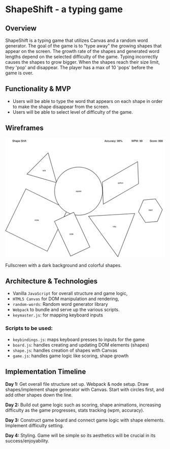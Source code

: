 # ShapeShift - a typing game

## Overview

ShapeShift is a typing game that utilizes Canvas and a random word generator. The goal of the game is to "type away" the growing shapes that appear on the screen. The growth rate of the shapes and generated word lengths depend on the selected difficulty of the game. Typing incorrectly causes the shapes to grow bigger. When the shapes reach their size limit, they 'pop' and disappear. The player has a max of 10 'pops' before the game is over.

## Functionality & MVP
* Users will be able to type the word that appears on each shape in order to make the shape disappear from the screen.
* Users will be able to select level of difficulty of the game.


## Wireframes
![](https://raw.githubusercontent.com/edmundho/ShapeShift/master/shape_shift_wireframe1.png)

Fullscreen with a dark background and colorful shapes. 

## Architecture & Technologies

* Vanilla `JavaScript` for overall structure and game logic,
* `HTML5 Canvas` for DOM manipulation and rendering,
* `random-words`: Random word generator library
* `Webpack` to bundle and serve up the various scripts.
* `keymaster.js`: for mapping keyboard inputs

### Scripts to be used:
* `keybindings.js`: maps keyboard presses to inputs for the game
* `board.js`: handles creating and updating DOM elements (shapes)
* `shape.js`: handles creation of shapes with Canvas
* `game.js`: handles game logic like scoring, shape growth

## Implementation Timeline

__Day 1:__ Get overall file structure set up. Webpack & node setup. Draw shapes/implement shape generator with Canvas. Start with circles first, and add other shapes down the line.

__Day 2:__ Build out game logic such as scoring, shape animations, increasing difficulty as the game progresses, stats tracking (wpm, accuracy).

__Day 3:__ Construct game board and connect game logic with shape elements. Implement difficulty setting.

__Day 4:__ Styling. Game will be simple so its aesthetics will be crucial in its success/enjoyability.


